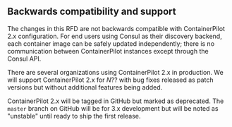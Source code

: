 ## Backwards compatibility and support

The changes in this RFD are not backwards compatible with ContainerPilot 2.x configuration. For end users using Consul as their discovery backend, each container image can be safely updated independently; there is no communication between ContainerPilot instances except through the Consul API.

There are several organizations using ContainerPilot 2.x in production. We will support ContainerPilot 2.x for _N_?? with bug fixes released as patch versions but without additional features being added.

ContainerPilot 2.x will be tagged in GitHub but marked as deprecated. The `master` branch on GitHub will be for 3.x development but will be noted as "unstable" until ready to ship the first release.
